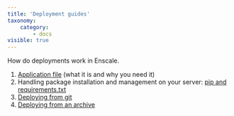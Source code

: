 ```yaml
---
title: 'Deployment guides'
taxonomy:
    category:
        - docs
visible: true
---
```


How do deployments work in Enscale.

1. [Application file](/python/deployment-guides/application-file) (what it is and why you need it)
2. Handling package installation and management on your server: [pip and requirements.txt](/python/deployment-guides/pip-and-requirementstxt)
3. [Deploying from git](/python/deployment-guides/git)
4. [Deploying from an archive](/python/deployment-guides/archive)